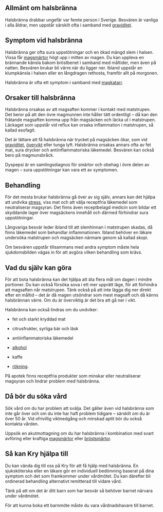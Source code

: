 Allmänt om halsbränna
---------------------

Halsbränna drabbar ungefär var femte person i Sverige. Besvären är vanliga i alla åldrar, men uppstår särskilt ofta i samband med [graviditet](https://www.kry.se/fakta/graviditet/ "graviditet").

Symptom vid halsbränna
----------------------

Halsbränna ger ofta sura uppstötningar och en ökad mängd slem i halsen. Vissa får [magsmärtor](https://www.kry.se/fakta/ont-i-magen/ "magsmartor") högt upp i mitten av magen. Du kan uppleva en brännande känsla bakom bröstbenet i samband med måltider, men även på natten. Besvären brukar bli värre när du ligger ner. Ibland uppstår en klumpkänsla i halsen eller en långdragen rethosta, framför allt på morgonen.

Halsbränna är ofta ett symptom i samband med [magkatarr](https://www.kry.se/fakta/magkatarr/ "magkatarr").

Orsaker till halsbränna
-----------------------

Halsbränna orsakas av att magsaften kommer i kontakt med matstrupen. Det beror på att den övre magmunnen inte håller tätt ordentligt – då kan den frätande magsaften komma upp från magsäcken och läcka ut i matstrupen. Läckaget som uppstår vid reflux kan orsaka inflammation i matstrupen, så kallad esofagit.

Det är lättare att få halsbränna när trycket på magsäcken ökar, som vid [graviditet](https://www.kry.se/fakta/graviditet/ "graviditet"), [övervikt](https://www.kry.se/fakta/overvikt-och-fetma/ "overvikt") eller tunga lyft. Halsbränna orsakas annars ofta av fet mat, sura drycker och antiinflammatoriska läkemedel. Besvären kan också bero på magmunsbråck.

Dyspepsi är en samlingsdiagnos för smärtor och obehag i övre delen av magen – sura uppstötningar kan vara ett av symptomen.

Behandling
----------

För det mesta brukar halsbränna gå över av sig själv, annars kan det hjälpa att undvika [stress](https://www.kry.se/fakta/stress/ "stress"), viss mat och att välja receptfria läkemedel som neutraliserar magsyran. Det finns även receptbelagd medicin som bildar ett skyddande lager över magsäckens innehåll och därmed förhindrar sura uppstötningar.

Långvariga besvär leder ibland till att slemhinnan i matstrupen skadas, då finns läkemedel som behandlar inflammationen. Ibland behöver en läkare undersöka matstrupen och magsäcken närmare genom så kallad skopi.

Om besvären uppstår tillsammans med andra symptom måste hela sjukdomsbilden vägas in för att avgöra vilken behandling som krävs.

Vad du själv kan göra
---------------------

För att bota halsbränna kan det hjälpa att äta flera mål om dagen i mindre portioner. Du kan också försöka sova i ett mer upprätt läge, för att förhindra att magsaften når matstrupen. Tänk också på att inte lägga dig ner direkt efter en måltid – det är då magen utsöndrar som mest magsaft och då känns halsbrännan värre. Om du är överviktig är det bra att gå ner i vikt.

Halsbränna kan också lindras om du undviker:

*   fet och starkt kryddad mat
    
*   citrusfrukter, syrliga bär och läsk
    
*   antiinflammatoriska läkemedel
    
*   [alkohol](https://www.kry.se/fakta/sluta-dricka-alkohol/ "alkohol")
    
*   kaffe
    
*   [rökning](https://www.kry.se/fakta/sluta-roka/ "rokning").
    

På apotek finns receptfria produkter som minskar eller neutraliserar magsyran och lindrar problem med halsbränna.

Då bör du söka vård
-------------------

Sök vård om du har problem att svälja. Det gäller även vid halsbränna som inte går över och om du inte har haft problem tidigare – särskilt om du är över 50 år. Vid ofrivillig viktnedgång och minskad aptit bör du också kontakta vården.

Uppsök en akutmottagning om du har halsbränna i kombination med svart avföring eller kraftiga [magsmärtor](https://www.kry.se/fakta/ont-i-magen/ "magsmartor") eller [bröstsmärtor](https://www.kry.se/fakta/ont-i-brostet/ "brostsmartor").

Så kan Kry hjälpa till
----------------------

Du kan vända dig till oss på Kry för att få hjälp med halsbränna. En sjuksköterska eller en läkare gör en individuell bedömning baserat på dina symptom och det som framkommer under vårdmötet. Du kan därefter bli ordinerad behandling alternativt remitterad till vidare vård.

Tänk på att om det är ditt barn som har besvär så behöver barnet närvara under vårdmötet.

För att kunna boka ett barnmöte måste du vara vårdnadshavare till barnet.